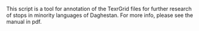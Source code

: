 This script is a tool for annotation of the TexrGrid files for further research of stops in minority languages of Daghestan.
For more info, please see the manual in pdf.
